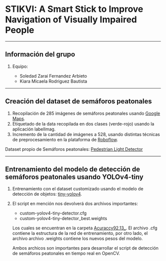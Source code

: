 # STIKVI: A Smart Stick to Improve Navigation of Visually Impaired People
----------------------------------------------------------------------------------------------------------------------------------------------------
## Información del grupo
1. Equipo:

    * Soledad Zarai Fernandez Arbieto
    * Kiara Micaela Rodriguez Bautista
----------------------------------------------------------------------------------------------------------------------------------------------------
## Creación del dataset de semáforos peatonales
1. Recopilación de 285 imágenes de semáforos peatonales usando [Google Maps](https://www.google.com/maps/).
2. Etiquetado de la data recopilada en dos clases (verde-rojo) usando la aplicación labelImag. 
3. Incremento de la cantidad de imágenes a 528, usando distintas técnicas de preprocesamiento en la plataforma de [Roboflow](https://roboflow.com/).

Dataset propio de Semáforos peatonales: [Pedestrian Light Detector](https://app.roboflow.com/project/pedestrian-light-detector/)

----------------------------------------------------------------------------------------------------------------------------------------------------
## Entrenamiento del modelo de detección de semáforos peatonales usando YOLOv4-tiny

1. Entrenamiento con el dataset customizado usando el modelo de detección de objetos: [tiny-yolov4](https://colab.research.google.com/drive/15yqB8ZAWhU3Fr8VAyBKz_ulPvkPD-aUL?authuser=2#scrollTo=IO5LMU5wCPJB).

2. El script en mención nos devolverá dos archivos importantes:

    * custom-yolov4-tiny-detector.cfg
    * custom-yolov4-tiny-detector_best.weights

   Los cuales se encuentran en la carpeta [Acuraccy92.13_](https://github.com/soledad2810/STIKVI/tree/main/Acuraccy%2092.13_).
   El archivo .cfg contiene la estructura de la red de entrenamiento, por otro lado, el archivo archivo .weights contiene los nuevos pesos del modelo.
   
   Ambos archicos son importantes para desarrollar el script de detección de semáforos peatonales en tiempo real en OpenCV.

